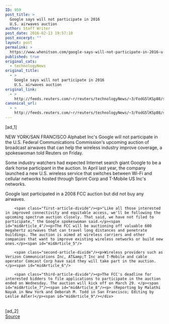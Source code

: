 ```yaml
---
ID: 959
post_title: >
  Google says will not participate in 2016
  U.S. airwaves auction
author: Staff Writer
post_date: 2016-02-13 19:57:10
post_excerpt: ""
layout: post
permalink: >
  https://www.whenitson.com/google-says-will-not-participate-in-2016-u-s-airwaves-auction/
published: true
original_cats:
  - technologyNews
original_title:
  - >
    Google says will not participate in 2016
    U.S. airwaves auction
original_link:
  - >
    http://feeds.reuters.com/~r/reuters/technologyNews/~3/FodG5lKSp88/story01.htm
canonical_url:
  - >
    http://feeds.reuters.com/~r/reuters/technologyNews/~3/FodG5lKSp88/story01.htm
---
```

 [ad_1]
<br><div id="articleText">
<span id="midArticle_start"/>

<span id="midArticle_0"/><span class="focusParagraph" readability="5"><p><span class="articleLocation">NEW YORK/SAN FRANCISCO</span> Alphabet Inc's Google will not participate in the U.S. Federal Communications Commission's upcoming auction of broadcast airwaves that can help the wireless industry improve coverage, a spokeswoman told Reuters on Friday.</p></span><span id="midArticle_1"/><p>Some industry watchers had expected Internet search giant  Google to be a dark horse participant in the auction. In April last year, the company launched a new U.S. wireless service that switches between Wi-Fi and cellular networks hosted through Sprint Corp and T-Mobile US Inc's networks.</p><span id="midArticle_2"/><p>Google last participated in a 2008 FCC auction but did not buy any airwaves. </p><span id="midArticle_3"/>
        
        <span class="first-article-divide"/><p>"Like all those interested in improved connectivity and equitable access, we'll be following the upcoming spectrum auction closely. That said, we have not filed to participate," the Google spokeswoman said.</p><span id="midArticle_4"/><p>The FCC will be auctioning off valuable 600 megahertz airwaves that can travel long distances and penetrate buildings. The auction is aimed at wireless carriers and other companies that want to improve existing wireless networks or build new ones.</p><span id="midArticle_5"/>
        
        <span class="second-article-divide"/><p>Wireless providers such as Verizon Communications Inc, AT&amp;T Inc and T-Mobile and cable operator Comcast Corp have said they will take part in the auction.</p><span id="midArticle_6"/>
        
        <span class="third-article-divide"/><p>The FCC's deadline for interested bidders to file applications to participate in the auction ended on Wednesday. The auction will kick off on March 29. </p><span id="midArticle_7"/><span id="midArticle_8"/><p> (Reporting by Malathi Nayak in New York and Deborah M. Todd in San Francisco; Editing by Leslie Adler)</p><span id="midArticle_9"/></div>
<br>[ad_2]
<br><a href="http://feeds.reuters.com/~r/reuters/technologyNews/~3/FodG5lKSp88/story01.htm">Source </a>
